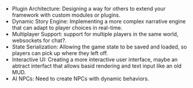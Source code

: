 - Plugin Architecture: Designing a way for others to extend your framework with custom modules or plugins.
- Dynamic Story Engine: Implementing a more complex narrative engine that can adapt to player choices in real-time.
- Multiplayer Support: support for multiple players in the same world, websockets for chat?.
- State Serialization: Allowing the game state to be saved and loaded, so players can pick up where they left off.
- Interactive UI: Creating a more interactive user interface, maybe an abtract interfact that allows basid rendering and text input like an old MUD.
- AI NPCs: Need to create NPCs with dynamic behaviors.
